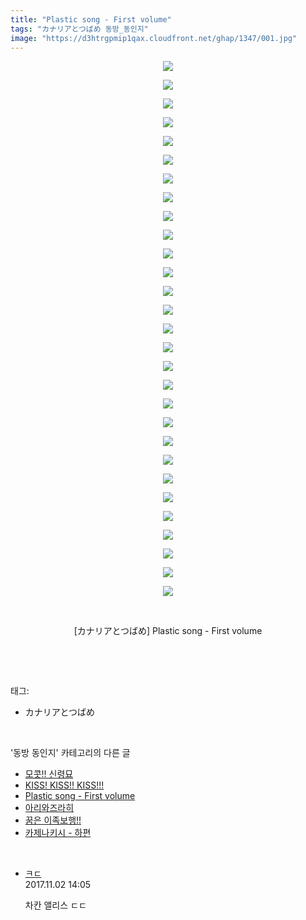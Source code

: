 ```yaml
---
title: "Plastic song - First volume"
tags: "カナリアとつばめ 동방_동인지"
image: "https://d3htrgpmip1qax.cloudfront.net/ghap/1347/001.jpg"
---
```

<div class="article">
<p style="text-align: center; clear: none; float: none;"><img src="{{ site.imgserver5 }}/ghap/1347/001.jpg"/></p>
<p style="text-align: center; clear: none; float: none;"><img src="{{ site.imgserver5 }}/ghap/1347/002.jpg"/></p>
<p style="text-align: center; clear: none; float: none;"><img src="{{ site.imgserver5 }}/ghap/1347/003.jpg"/></p>
<p style="text-align: center; clear: none; float: none;"><img src="{{ site.imgserver5 }}/ghap/1347/004.jpg"/></p>
<p style="text-align: center; clear: none; float: none;"><img src="{{ site.imgserver5 }}/ghap/1347/005.jpg"/></p>
<p style="text-align: center; clear: none; float: none;"><img src="{{ site.imgserver5 }}/ghap/1347/006.jpg"/></p>
<p style="text-align: center; clear: none; float: none;"><img src="{{ site.imgserver5 }}/ghap/1347/007.jpg"/></p>
<p style="text-align: center; clear: none; float: none;"><img src="{{ site.imgserver5 }}/ghap/1347/008.jpg"/></p>
<p style="text-align: center; clear: none; float: none;"><img src="{{ site.imgserver5 }}/ghap/1347/009.jpg"/></p>
<p style="text-align: center; clear: none; float: none;"><img src="{{ site.imgserver5 }}/ghap/1347/010.jpg"/></p>
<p style="text-align: center; clear: none; float: none;"><img src="{{ site.imgserver5 }}/ghap/1347/011.jpg"/></p>
<p style="text-align: center; clear: none; float: none;"><img src="{{ site.imgserver5 }}/ghap/1347/012.jpg"/></p>
<p style="text-align: center; clear: none; float: none;"><img src="{{ site.imgserver5 }}/ghap/1347/013.jpg"/></p>
<p style="text-align: center; clear: none; float: none;"><img src="{{ site.imgserver5 }}/ghap/1347/014.jpg"/></p>
<p style="text-align: center; clear: none; float: none;"><img src="{{ site.imgserver5 }}/ghap/1347/015.jpg"/></p>
<p style="text-align: center; clear: none; float: none;"><img src="{{ site.imgserver5 }}/ghap/1347/016.jpg"/></p>
<p style="text-align: center; clear: none; float: none;"><img src="{{ site.imgserver5 }}/ghap/1347/017.jpg"/></p>
<p style="text-align: center; clear: none; float: none;"><img src="{{ site.imgserver5 }}/ghap/1347/018.jpg"/></p>
<p style="text-align: center; clear: none; float: none;"><img src="{{ site.imgserver5 }}/ghap/1347/019.jpg"/></p>
<p style="text-align: center; clear: none; float: none;"><img src="{{ site.imgserver5 }}/ghap/1347/020.jpg"/></p>
<p style="text-align: center; clear: none; float: none;"><img src="{{ site.imgserver5 }}/ghap/1347/021.jpg"/></p>
<p style="text-align: center; clear: none; float: none;"><img src="{{ site.imgserver5 }}/ghap/1347/022.jpg"/></p>
<p style="text-align: center; clear: none; float: none;"><img src="{{ site.imgserver5 }}/ghap/1347/023.jpg"/></p>
<p style="text-align: center; clear: none; float: none;"><img src="{{ site.imgserver5 }}/ghap/1347/024.jpg"/></p>
<p style="text-align: center; clear: none; float: none;"><img src="{{ site.imgserver5 }}/ghap/1347/025.jpg"/></p>
<p style="text-align: center; clear: none; float: none;"><img src="{{ site.imgserver5 }}/ghap/1347/026.jpg"/></p>
<p style="text-align: center; clear: none; float: none;"><img src="{{ site.imgserver5 }}/ghap/1347/027.jpg"/></p>
<p style="text-align: center; clear: none; float: none;"><img src="{{ site.imgserver5 }}/ghap/1347/028.jpg"/></p>
<p style="text-align: center; clear: none; float: none;"><img src="{{ site.imgserver5 }}/ghap/1347/029.jpg"/></p>
<p style="text-align: center; clear: none; float: none;"><br/></p>
<p style="text-align: center; clear: none; float: none;">[カナリアとつばめ] Plastic song - First volume</p>
<p><br/></p>
</div><br/>
<div class="tagTrail">
<p>태그: </p>
<ul>
<li>カナリアとつばめ</li>
</ul>
</div><br/>
<div class="another">
<p>'동방 동인지' 카테고리의 다른 글</p>
<ul>
<li><a href="/ghap_1349">모콧!! 신령묘</a></li>
<li><a href="/ghap_1348">KISS! KISS!! KISS!!!</a></li>
<li><a href="/ghap_1347">Plastic song - First volume</a></li>
<li><a href="/ghap_1346">아리와즈라히</a></li>
<li><a href="/ghap_1345">꿈은 이족보행!!</a></li>
<li><a href="/ghap_1343">카제나키시 - 하편</a></li>
</ul>
</div><br/>
<div class="cb_module cb_fluid">
<div class="cb_wrt cb_profile">
<div class="comment">
<ul>
<li class="cb_thumb_off" id="comment15120951">
<div class="cb_comment_area">
<div class="cb_info_area">
<div class="cb_section">
<span class="cb_nick_name"> <a href="http://f" onclick="return openLinkInNewWindow(this)">ㅋㄷ</a></span>
</div>
<div class="cb_section">
<span class="cb_date">2017.11.02 14:05 </span>
</div>
</div>
<div class="cb_dsc_comment">
<p class="cb_dsc">
											차칸 앨리스 ㄷㄷ
										</p>
</div>
</div></li>
</ul>
</div>
</div><!-- commentList close -->
</div><br/>
